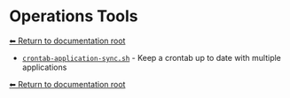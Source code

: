 # Operations Tools

[⬅ Return to documentation root](../index.md)

- [`crontab-application-sync.sh`](crontab-application-sync.sh.md) - Keep a crontab up to date with multiple applications

[⬅ Return to documentation root](../index.md)

